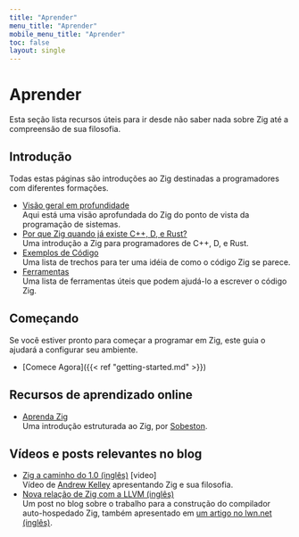 ```yaml
---
title: "Aprender"
menu_title: "Aprender"
mobile_menu_title: "Aprender"
toc: false
layout: single
---
```


# Aprender
Esta seção lista recursos úteis para ir desde não saber nada sobre Zig até a compreensão de sua filosofia. 

## Introdução
Todas estas páginas são introduções ao Zig destinadas a programadores com diferentes formações.

- [Visão geral em profundidade](overview/)  
Aqui está uma visão aprofundada do Zig do ponto de vista da programação de sistemas.
- [Por que Zig quando já existe C++, D, e Rust?](why_zig_rust_d_cpp/)  
Uma introdução a Zig para programadores de C++, D, e Rust.
- [Exemplos de Código](samples/)  
Uma lista de trechos para ter uma idéia de como o código Zig se parece.
- [Ferramentas](tools/)  
Uma lista de ferramentas úteis que podem ajudá-lo a escrever o código Zig.


## Começando
Se você estiver pronto para começar a programar em Zig, este guia o ajudará a configurar seu ambiente.

- [Comece Agora]({{< ref "getting-started.md" >}})  

## Recursos de aprendizado online
- [Aprenda Zig](https://ziglearn.org)  
Uma introdução estruturada ao Zig, por [Sobeston](https://github.com/sobeston).

## Vídeos e posts relevantes no blog
- [Zig a caminho do 1.0 (inglês)](https://www.youtube.com/watch?v=Gv2I7qTux7g) [video]  
Vídeo de [Andrew Kelley](https://andrewkelley.me) apresentando Zig e sua filosofia.
- [Nova relação de Zig com a LLVM (inglês)](https://kristoff.it/blog/zig-new-relationship-llvm/)  
Um post no blog sobre o trabalho para a construção do compilador auto-hospedado Zig, também apresentado em [um artigo no lwn.net (inglês)](https://lwn.net/Articles/833400/).


















